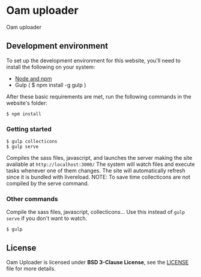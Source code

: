 # Oam uploader

Oam uploader

## Development environment
To set up the development environment for this website, you'll need to install the following on your system:

- [Node and npm](http://nodejs.org/)
- Gulp ( $ npm install -g gulp )

After these basic requirements are met, run the following commands in the website's folder:
```
$ npm install
```

### Getting started

```
$ gulp collecticons
$ gulp serve
```
Compiles the sass files, javascript, and launches the server making the site available at `http://localhost:3000/`
The system will watch files and execute tasks whenever one of them changes.
The site will automatically refresh since it is bundled with livereload.
NOTE: To save time collecticons are not compiled by the serve command.

### Other commands
Compile the sass files, javascript, collecticons... Use this instead of ```gulp serve``` if you don't want to watch.
```
$ gulp
```

## License
Oam Uploader is licensed under **BSD 3-Clause License**, see the [LICENSE](LICENSE) file for more details.
